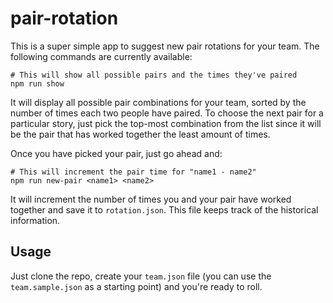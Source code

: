 # pair-rotation

This is a super simple app to suggest new pair rotations for your team.
The following commands are currently available:

    # This will show all possible pairs and the times they've paired
    npm run show

It will display all possible pair combinations for your team, sorted by
the number of times each two people have paired. To choose the next pair
for a particular story, just pick the top-most combination from the list
since it will be the pair that has worked together the least amount of
times.

Once you have picked your pair, just go ahead and:

    # This will increment the pair time for "name1 - name2"
    npm run new-pair <name1> <name2>

It will increment the number of times you and your pair have worked
together and save it to `rotation.json`. This file keeps track of the
historical information.


## Usage

Just clone the repo, create your `team.json` file (you can use the
`team.sample.json` as a starting point) and you're ready to roll.

